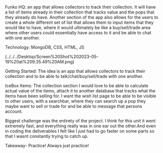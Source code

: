 Funko HQ: an app that allows collectors to track their collection. It will have a list of items already in their collection that tracks value and the pops that they already do have. Another section of the app also allows for the users to create a whole different set of list that allows them to input items that they would like to have, where it would ultimately be like a buy/sell/trade area where other users could essentially have access to it and be able to chat with one another. 

Technology: MongoDB, CSS, HTML, JS 

(../../../Desktop/Screen%20Shot%202023-05-19%20at%209.35.49%20AM.png)


Getting Started: The idea is an app that allows collectors to track their collection and to be able to talk/chat/buy/sell/trade with one another.


IceBox Items: The collection section I would love to be able to calculate actual value of the items, attach it to another database that tracks what the items have been selling for. I want the wish list page to be able to be visible to other users, with a searchbar, where they can search up a pop they maybe want to sell or trade for and be able to message that persons account. 


Biggest challenge was the entirety of the project. I think for this unit it went extremely fast, and everything really was in one ear out the other.And even in coding the deliverables I felt like I just had to go faster on some parts so that I wasnt constantly trying to catch up. 


Takeaway- Practice! Always just practice!
